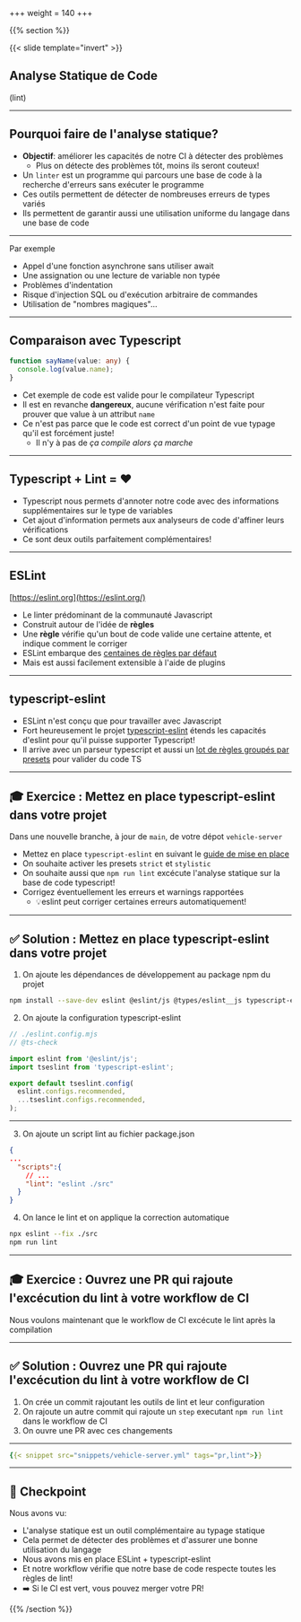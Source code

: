 +++
weight = 140
+++

{{% section %}}

{{< slide template="invert" >}}

## Analyse Statique de Code

(lint)

---

## Pourquoi faire de l'analyse statique?

- **Objectif**: améliorer les capacités de notre CI à détecter des problèmes
  - Plus on détecte des problèmes tôt, moins ils seront couteux!
- Un `linter` est un programme qui parcours une base de code à la recherche d'erreurs sans exécuter le programme
- Ces outils permettent de détecter de nombreuses erreurs de types variés
- Ils permettent de garantir aussi une utilisation uniforme du langage dans une base de code

---

Par exemple

- Appel d'une fonction asynchrone sans utiliser await
- Une assignation ou une lecture de variable non typée
- Problèmes d'indentation
- Risque d'injection SQL ou d'exécution arbitraire de commandes
- Utilisation de "nombres magiques"...

---

## Comparaison avec Typescript

```ts
function sayName(value: any) {
  console.log(value.name);
}
```

- Cet exemple de code est valide pour le compilateur Typescript
- Il est en revanche **dangereux**, aucune vérification n'est faite pour prouver que value à un attribut `name`
- Ce n'est pas parce que le code est correct d'un point de vue typage qu'il est forcément juste!
    - Il n'y à pas de *ça compile alors ça marche*

---

## Typescript + Lint = ❤️

- Typescript nous permets d'annoter notre code avec des informations supplémentaires sur le type de variables
- Cet ajout d'information permets aux analyseurs de code d'affiner leurs vérifications
- Ce sont deux outils parfaitement complémentaires!

---

## ESLint

[https://eslint.org](https://eslint.org/)

- Le linter prédominant de la communauté Javascript
- Construit autour de l'idée de **règles**
- Une **règle** vérifie qu'un bout de code valide une certaine attente, et indique comment le corriger
- ESLint embarque des [centaines de règles par défaut](https://eslint.org/docs/latest/rules)
- Mais est aussi facilement extensible à l'aide de plugins

---

## typescript-eslint

- ESLint n'est conçu que pour travailler avec Javascript
- Fort heureusement le projet [typescript-eslint](https://typescript-eslint.io) étends les capacités d'eslint pour qu'il puisse supporter Typescript!
- Il arrive avec un parseur typescript et aussi un [lot de règles groupés par presets](https://typescript-eslint.io/rules/) pour valider du code TS

---

## 🎓 Exercice : Mettez en place typescript-eslint dans votre projet

Dans une nouvelle branche, à jour de `main`, de votre dépot `vehicle-server`

- Mettez en place `typescript-eslint` en suivant le [guide de mise en place](https://typescript-eslint.io/getting-started/)
- On souhaite activer les presets `strict` et `stylistic`
- On souhaite aussi que `npm run lint` excécute l'analyse statique sur la base de code typescript!
- Corrigez éventuellement les erreurs et warnings rapportées
  - 💡eslint peut corriger certaines erreurs automatiquement!

---

## ✅ Solution : Mettez en place typescript-eslint dans votre projet

1. On ajoute les dépendances de développement au package npm du projet

```bash
npm install --save-dev eslint @eslint/js @types/eslint__js typescript-eslint
```

2. On ajoute la configuration typescript-eslint

```js
// ./eslint.config.mjs
// @ts-check

import eslint from '@eslint/js';
import tseslint from 'typescript-eslint';

export default tseslint.config(
  eslint.configs.recommended,
  ...tseslint.configs.recommended,
);
```

---

3. On ajoute un script lint au fichier package.json

```json
{
...
  "scripts":{
    // ...
    "lint": "eslint ./src"
  }
}
```

4. On lance le lint et on applique la correction automatique

```bash
npx eslint --fix ./src
npm run lint
```

---

## 🎓 Exercice : Ouvrez une PR qui rajoute l'excécution du lint à votre workflow de CI

Nous voulons maintenant que le workflow de CI excécute le lint après la compilation

---

## ✅ Solution : Ouvrez une PR qui rajoute l'excécution du lint à votre workflow de CI

1. On crée un commit rajoutant les outils de lint et leur configuration
2. On rajoute un autre commit qui rajoute un `step` executant `npm run lint` dans le workflow de CI
3. On ouvre une PR avec ces changements

---

```yaml
{{< snippet src="snippets/vehicle-server.yml" tags="pr,lint">}}
```

---

## 🎯 Checkpoint

Nous avons vu:

- L'analyse statique est un outil complémentaire au typage statique
- Cela permet de détecter des problèmes et d'assurer une bonne utilisation du langage
- Nous avons mis en place ESLint + typescript-eslint
- Et notre workflow vérifie que notre base de code respecte toutes les règles de lint!
- ➡️ Si le CI est vert, vous pouvez merger votre PR!





{{% /section %}}



